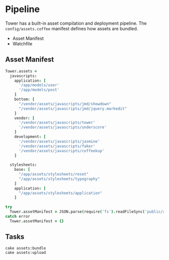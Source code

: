 # Pipeline

Tower has a built-in asset compilation and deployment pipeline.  The `config/assets.coffee` manifest defines how assets are bundled.

- Asset Manifest
- Watchfile

## Asset Manifest

``` coffeescript
Tower.assets =
  javascripts:
    application: [
      '/app/models/user'
      '/app/models/post'
    ]
    bottom: [
      "/vendor/assets/javascripts/jmd/showdown"
      "/vendor/assets/javascripts/jmd/jquery.markedit"
    ]
    vendor: [
      '/vendor/assets/javascripts/tower'
      '/vendor/assets/javascripts/underscore'
    ]
    development: [
      '/vendor/assets/javascripts/jasmine'
      '/vendor/assets/javascripts/faker'
      '/vendor/assets/javascripts/coffeekup'
    ]
  
  stylesheets:
    base: [
      "/app/assets/stylesheets/reset"
      "/app/assets/stylesheets/typography"
    ]
    application: [
      "/app/assets/stylesheets/application"
    ]
    
try
  Tower.assetManifest = JSON.parse(require('fs').readFileSync('public/assets/manifest.json', 'utf-8'))
catch error
  Tower.assetManifest = {}
```

## Tasks

```
cake assets:bundle
cake assets:upload
```
